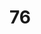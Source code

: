# 76
<!DOCTYPE HTML>
<html>
<head>
  <Title>>Simple 
# HTML P
    page</ title>
</head>
</body>
  <h1>Welcome to my webpage</h1>
  <p>This is a simple HTML page.</p>
</body>
</html>
